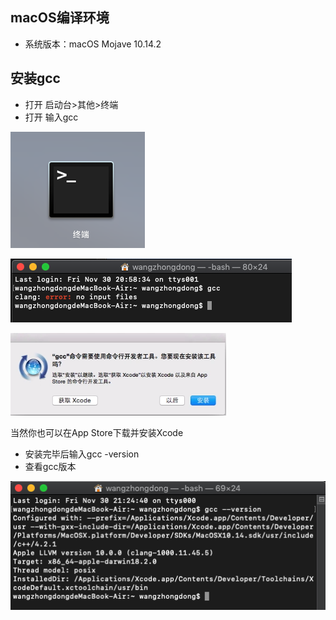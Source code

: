 ## macOS编译环境

* 系统版本：macOS Mojave 10.14.2


## 安装gcc
* 打开 启动台>其他>终端
* 打开 输入gcc

![2.1.1](https://raw.githubusercontent.com/Rtx8080Ti/Hi-C/master/screenshots/2/2.1.1.png)

![2.1.2](https://raw.githubusercontent.com/Rtx8080Ti/Hi-C/master/screenshots/2/2.1.2.png)

![2.1.3](https://raw.githubusercontent.com/Rtx8080Ti/Hi-C/master/screenshots/2/2.1.3.png)

当然你也可以在App Store下载并安装Xcode

* 安装完毕后输入gcc -version
* 查看gcc版本

![2.1.3](https://raw.githubusercontent.com/Rtx8080Ti/Hi-C/master/screenshots/2/2.1.4.png)
